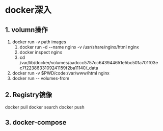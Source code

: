 # docker深入
## 1. volumn操作
1. docker run -v path images
    1. docker run -d --name nginx -v /usr/share/nginx/html nginx
    2. docker inspect nginx
    3. cd /var/lib/docker/volumes/aadccc5757cc643944651e5bc501a701f03ec7f2238633109241159f2ba11140/_data
2. docker run -v $PWD/code:/var/www/html nginx
3. docker run -- volumes-from

## 2. Registry镜像
docker pull
docker search
docker push 
## 3. docker-compose



